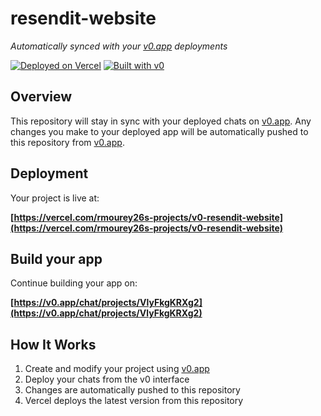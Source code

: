 # resendit-website

*Automatically synced with your [v0.app](https://v0.app) deployments*

[![Deployed on Vercel](https://img.shields.io/badge/Deployed%20on-Vercel-black?style=for-the-badge&logo=vercel)](https://vercel.com/rmourey26s-projects/v0-resendit-website)
[![Built with v0](https://img.shields.io/badge/Built%20with-v0.app-black?style=for-the-badge)](https://v0.app/chat/projects/VlyFkgKRXg2)

## Overview

This repository will stay in sync with your deployed chats on [v0.app](https://v0.app).
Any changes you make to your deployed app will be automatically pushed to this repository from [v0.app](https://v0.app).

## Deployment

Your project is live at:

**[https://vercel.com/rmourey26s-projects/v0-resendit-website](https://vercel.com/rmourey26s-projects/v0-resendit-website)**

## Build your app

Continue building your app on:

**[https://v0.app/chat/projects/VlyFkgKRXg2](https://v0.app/chat/projects/VlyFkgKRXg2)**

## How It Works

1. Create and modify your project using [v0.app](https://v0.app)
2. Deploy your chats from the v0 interface
3. Changes are automatically pushed to this repository
4. Vercel deploys the latest version from this repository